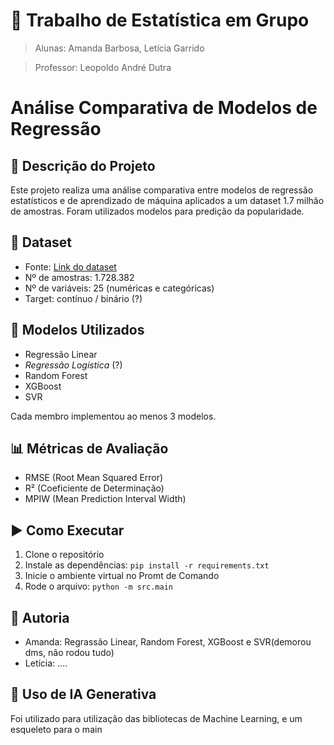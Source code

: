 # 🧮 Trabalho de Estatística em Grupo 

> Alunas: Amanda Barbosa, Letícia Garrido

> Professor: Leopoldo André Dutra 

# Análise Comparativa de Modelos de Regressão

## 📌 Descrição do Projeto
Este projeto realiza uma análise comparativa entre modelos de regressão estatísticos e de aprendizado de máquina aplicados a um dataset 1.7 milhão de amostras. Foram utilizados modelos para predição da popularidade.

## 📂 Dataset
- Fonte: [Link do dataset](https://drive.google.com/file/d/1Cg4GNIvuvjtH4ZJSEAY5Mc5z7THT2CRQ/view?usp=drive_link)
- Nº de amostras: 1.728.382
- Nº de variáveis: 25 (numéricas e categóricas)
- Target: contínuo / binário (?)

## 🧠 Modelos Utilizados
- Regressão Linear
- _Regressão Logística_ (?)
- Random Forest
- XGBoost
- SVR

Cada membro implementou ao menos 3 modelos.

## 📊 Métricas de Avaliação
- RMSE (Root Mean Squared Error)
- R² (Coeficiente de Determinação)
- MPIW (Mean Prediction Interval Width)

## ▶️ Como Executar
1. Clone o repositório
2. Instale as dependências: `pip install -r requirements.txt`
3. Inicie o ambiente virtual no Promt de Comando
4. Rode o arquivo: `python -m src.main`

## 👥 Autoria
- Amanda: Regrassão Linear, Random Forest, XGBoost e SVR(demorou dms, não rodou tudo)
- Letícia: ....

## 💬 Uso de IA Generativa
Foi utilizado para utilização das bibliotecas de Machine Learning, e um esqueleto para o main

